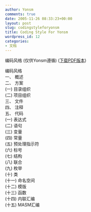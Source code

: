 ```yaml
---
author: Yonsm
comments: true
date: 2005-11-26 08:33:23+00:00
layout: post
slug: codingstyleforyonsm
title: Coding Style For Yonsm
wordpress_id: 12
categories:
- 文档
---
```


编码风格 (仅供Yonsm遵循) ([下载PDF版本](up/CS.pdf))<!-- more -->

编码风格  
一、 概述  
二、 方案  
(一) 目录组织  
(二) 项目组织  
三、 文件  
四、 注释  
五、 代码  
(一) 表达式  
(二) 语句  
(三) 变量  
(四) 常量  
(五) 预处理指示符  
(六) 标号  
(七) 结构  
(八) 联合  
(九) 枚举  
(十) 类  
(十一) 命名空间  
(十二) 模版  
(十三) 函数  
(十四) 内联汇编  
(十五) MASM汇编  

